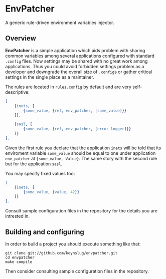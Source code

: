 EnvPatcher
=========
A generic rule-driven environment variables injector.

Overview
--------

**EnvPatcher** is a simple application which aids problem with sharing common variables among several applications configured with standard `.config` files. Now settings may be shared with no great work among applications. Thus you could avoid forbidden settings problem as a developer and downgrade the overall size of `.config`s or gather critical settings in the single place as a maintainer.

The rules are located in `rules.config` by default and are very self-descriptive:

``` erlang
[
    {inets, [
        {some_value, {ref, env_patcher, [some_value]}}
    ]},

    {sasl, [
        {some_value, {ref, env_patcher, [error_logger]}}
    ]}
].
```

Given the first rule you declare that the application `inets` will be told that its enviroment variable `some_value` should be equal to one under application `env_patcher` at `{some_value, Value}`. The same story with the second rule but for the application `sasl`.

You may specify fixed values too:

``` erlang
[
    {inets, [
        {some_value, {value, 42}}
    ]}
].
```

Consult sample configuration files in the repository for the details you are intrested in.

Building and configuring
------------------------

In order to build a project you should execute something like that:

```
git clone git://github.com/keynslug/envpatcher.git
cd envpatcher
make compile
```

Then consider consulting sample configuration files in the repository.

